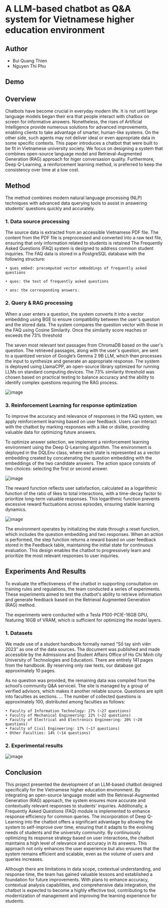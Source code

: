 ﻿# A LLM-based chatbot as Q&A system for Vietnamese higher education environment
## Author
- Bui Quang Thien
- Nguyen Thi Phu
  
## Demo

## Overview
Chatbots have become crucial in everyday modern life. It is not until large language models began their era that people interact with chatbox on screen for informative answers. Nonetheless, the rises of Artificial Intelligence provide numerous solutions for advanced improvements, enabling clients to take advantage of smarter, human-like systems. On the other side, such agents may not deliver ideal or even appropriate data in some specific contexts. This paper introduces a chatbot that were built to be fit in Vietnamese university society. We focus on designing a system that combines open-source language model and Retrieval-Augmented Generation (RAG) approach for higer conversasion quality. Furthermore, Deep Q-Learning, a reinforcement learning method, is preferred to keep the consistency over time at a low cost.

## Method
The method combines modern natural language processing (NLP) techniques with advanced data querying tools to assist in answering students' questions quickly and accurately.

### 1. Data source processing 
The source data is extracted from an accessible Vietnamese PDF file. The content from the PDF file is preprocessed and converted into a raw text file, ensuring that only information related to students is retained
The Frequently Asked Questions (FAQ) system is designed to address common student inquiries. The FAQ data is stored in a PostgreSQL database with the following structure: 

    • ques_embed: precomputed vector embeddings of frequently asked questions
    
    • ques: the text of frequently asked questions
    
    • ans: the corresponding answers.
    
### 2. Query & RAG processing 
When a user enters a question, the system converts it into a vector embedding using BGE to ensure compatibility between the user's question and the stored data. The system compares the question vector with those in the FAQ using Cosine Similarity. Once the similarity score reaches or exceeds the 73% threshold

The seven most relevant text passages from ChromaDB based on the user's question. The retrieved passages, along with the user's question, are sent to a quantized version of Google’s Gemma 2 9B LLM, which then processes the input to synthesize and generate an appropriate response. The system is deployed using LlamaCPP, an open-source library optimized for running LLMs on standard computing devices. The 73% similarity threshold was chosen based on practical testing to balance accuracy and the ability to identify complex questions requiring the RAG process. 

![image](https://github.com/user-attachments/assets/00d8af71-7eda-4343-9775-f70d39df563c)

### 3. Reinforcement Learning for response optimization 
To improve the accuracy and relevance of responses in the FAQ system, we apply reinforcement learning based on user feedback. Users can interact with the chatbot by marking responses with a like or dislike, providing valuable data for optimizing future answers.

To optimize answer selection, we implement a reinforcement learning environment using the Deep Q-Learning algorithm. The environment is deployed in the DQLEnv class, where each state is represented as a vector embedding created by concatenating the question embedding with the embeddings of the two candidate answers. The action space consists of two choices: selecting the first or second answer.

![image](https://github.com/user-attachments/assets/2e11390a-d37e-4fb8-8f9e-b6ab43685694)

The reward function reflects user satisfaction, calculated as a logarithmic function of the ratio of likes to total interactions, with a time-decay factor to prioritize long-term valuable responses. This logarithmic function prevents excessive reward fluctuations across episodes, ensuring stable learning dynamics.

![image](https://github.com/user-attachments/assets/73688d7e-3dba-4ff7-8aad-1694946dcc06)


The environment operates by initializing the state through a reset function, which includes the question embedding and two responses. When an action is performed, the step function returns a reward based on user feedback stored in the Feedback table, maintaining the initial state for continuous evaluation. This design enables the chatbot to progressively learn and prioritize the most relevant responses to user inquiries.

## Experiments And Results

To evaluate the effectiveness of the chatbot in supporting consultation on training rules and regulations, the team conducted a series of experiments. These experiments aimed to test the chatbot's ability to retrieve information and generate feedback based on the Retrieval Augmented Generation (RAG) method. 

The experiments were conducted with a Tesla P100-PCIE-16GB GPU, featuring 16GB of VRAM, which is sufficient for optimizing the model layers. 

### 1. Datasets

We made use of a student handbook formally named “Sổ tay sinh viên 2023” as one of the data sources. The document was published and made accessible by the Admissions and Student Affairs Office of Ho Chi Minh city University of Technologies and Educationi. There are entirely 141 pages from the handbook. By reserving only raw texts, our database got approximately 10 pages. 

As no question was provided, the remaining data was compiled from the school’s community Q&A serviceii. The site is managed by a group of verified advisors, which makes it another reliable source. Questions are split into faculties as sections. ... The number of collected questions is approximately 100, distributed among faculties as follows:

    • Faculty of Information Technology: 27% (~27 questions)
    • Faculty of Mechanical Engineering: 22% (~22 questions)
    • Faculty of Electrical and Electronics Engineering: 20% (~20 questions)
    • Faculty of Civil Engineering: 17% (~17 questions)
    • Other Faculties: 14% (~14 questions)
    
### 2. Experimental results

![image](https://github.com/user-attachments/assets/583537e7-8483-432b-a7bb-6d3a1ddaf76f)

## Conclusion

This project presented the development of an LLM-based chatbot designed specifically for the Vietnamese higher education environment. By integrating an open-source language model with the Retrieval-Augmented Generation (RAG) approach, the system ensures more accurate and contextually relevant responses to students' inquiries. Additionally, a Frequently Asked Questions (FAQ) module is implemented to enhance response efficiency for common queries. The incorporation of Deep Q-Learning into the chatbot offers a significant advantage by allowing the system to self-improve over time, ensuring that it adapts to the evolving needs of students and the university community. By continuously optimizing its response strategy based on user interactions, the chatbot maintains a high level of relevance and accuracy in its answers. This approach not only enhances the user experience but also ensures that the system remains efficient and scalable, even as the volume of users and queries increases.

Although there are limitations in data scope, contextual understanding, and response time, the team has gained valuable lessons and established a foundation for future improvements. With plans to enhance accuracy, contextual analysis capabilities, and comprehensive data integration, the chatbot is expected to become a highly effective tool, contributing to the modernization of management and improving the learning experience for students.



